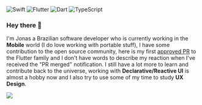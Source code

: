 ![Swift](https://img.shields.io/badge/swift-F54A2A?style=for-the-badge&logo=swift&logoColor=white) ![Flutter](https://img.shields.io/badge/Flutter-%2302569B.svg?style=for-the-badge&logo=Flutter&logoColor=white) ![Dart](https://img.shields.io/badge/dart-%230175C2.svg?style=for-the-badge&logo=dart&logoColor=white) ![TypeScript](https://img.shields.io/badge/typescript-%23007ACC.svg?style=for-the-badge&logo=typescript&logoColor=white)

### Hey there 👋

I'm Jonas a Brazilian software developer who is currently working in the **Mobile** world (I do love working with portable stuff), I have some contribution to the open source community, here is my first [approved PR](https://github.com/flutter/samples/pull/965) to the Flutter family and I don't have words to describe my reaction when I've received the "PR merged" notification. I still have a lot more to learn and contribute back to the universe, working with **Declarative/Reactive UI**  is almost a hobby now and I also try to use some of my time to study **UX Design**.

<picture>
  <source
    srcset="https://github-readme-stats.vercel.app/api/top-langs/?username=jonasjuni&layout=compact&hide_border=true&bg_color=00000000&title_color=FF3300&text_color=F5F5F5"
    media="(prefers-color-scheme: dark)"
  />
  <source
    srcset="https://github-readme-stats.vercel.app/api/top-langs/?username=jonasjuni&layout=compact&hide_border=true&bg_color=00000000&title_color=FF3300&text_color=000000"
    media="(prefers-color-scheme: light), (prefers-color-scheme: no-preference)"
  />
  <img src="https://github-readme-stats.vercel.app/api/top-langs/?username=jonasjuni&layout=compact&hide_border=true&bg_color=00000000&title_color=FF3300&text_color=000000" />
</picture>
